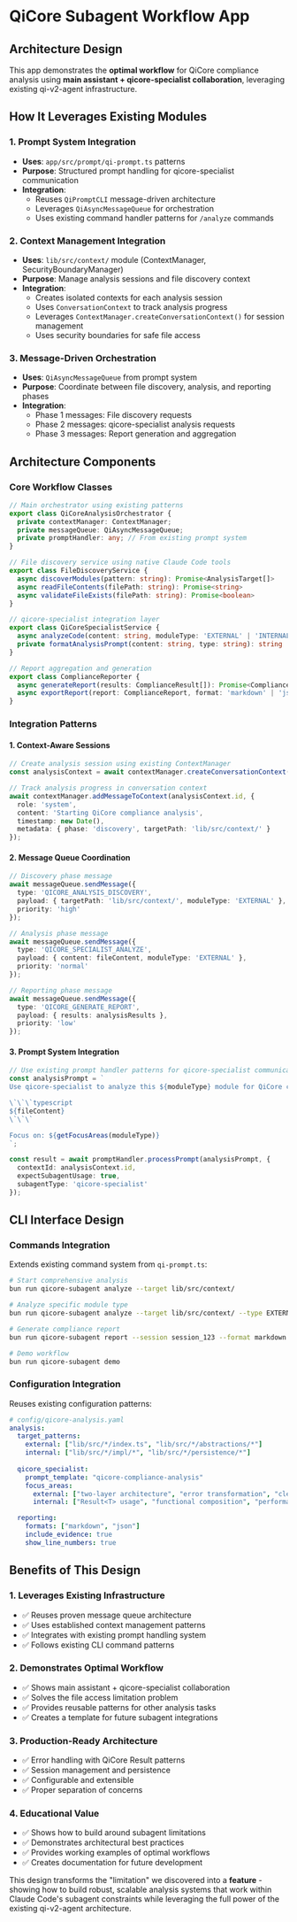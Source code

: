 # QiCore Subagent Workflow App

## Architecture Design

This app demonstrates the **optimal workflow** for QiCore compliance analysis using **main assistant + qicore-specialist collaboration**, leveraging existing qi-v2-agent infrastructure.

## How It Leverages Existing Modules

### **1. Prompt System Integration** 
- **Uses**: `app/src/prompt/qi-prompt.ts` patterns
- **Purpose**: Structured prompt handling for qicore-specialist communication
- **Integration**: 
  - Reuses `QiPromptCLI` message-driven architecture
  - Leverages `QiAsyncMessageQueue` for orchestration
  - Uses existing command handler patterns for `/analyze` commands

### **2. Context Management Integration**
- **Uses**: `lib/src/context/` module (ContextManager, SecurityBoundaryManager)  
- **Purpose**: Manage analysis sessions and file discovery context
- **Integration**:
  - Creates isolated contexts for each analysis session
  - Uses `ConversationContext` to track analysis progress
  - Leverages `ContextManager.createConversationContext()` for session management
  - Uses security boundaries for safe file access

### **3. Message-Driven Orchestration**
- **Uses**: `QiAsyncMessageQueue` from prompt system
- **Purpose**: Coordinate between file discovery, analysis, and reporting phases
- **Integration**:
  - Phase 1 messages: File discovery requests
  - Phase 2 messages: qicore-specialist analysis requests  
  - Phase 3 messages: Report generation and aggregation

## Architecture Components

### **Core Workflow Classes**

```typescript
// Main orchestrator using existing patterns
export class QiCoreAnalysisOrchestrator {
  private contextManager: ContextManager;
  private messageQueue: QiAsyncMessageQueue;
  private promptHandler: any; // From existing prompt system
}

// File discovery service using native Claude Code tools
export class FileDiscoveryService {
  async discoverModules(pattern: string): Promise<AnalysisTarget[]>
  async readFileContents(filePath: string): Promise<string>
  async validateFileExists(filePath: string): Promise<boolean>
}

// qicore-specialist integration layer  
export class QiCoreSpecialistService {
  async analyzeCode(content: string, moduleType: 'EXTERNAL' | 'INTERNAL'): Promise<ComplianceResult>
  private formatAnalysisPrompt(content: string, type: string): string
}

// Report aggregation and generation
export class ComplianceReporter {
  async generateReport(results: ComplianceResult[]): Promise<ComplianceReport>
  async exportReport(report: ComplianceReport, format: 'markdown' | 'json'): Promise<string>
}
```

### **Integration Patterns**

#### **1. Context-Aware Sessions**
```typescript
// Create analysis session using existing ContextManager
const analysisContext = await contextManager.createConversationContext('sub-agent', parentId);

// Track analysis progress in conversation context
await contextManager.addMessageToContext(analysisContext.id, {
  role: 'system',
  content: 'Starting QiCore compliance analysis',
  timestamp: new Date(),
  metadata: { phase: 'discovery', targetPath: 'lib/src/context/' }
});
```

#### **2. Message Queue Coordination**
```typescript
// Discovery phase message
await messageQueue.sendMessage({
  type: 'QICORE_ANALYSIS_DISCOVERY',
  payload: { targetPath: 'lib/src/context/', moduleType: 'EXTERNAL' },
  priority: 'high'
});

// Analysis phase message  
await messageQueue.sendMessage({
  type: 'QICORE_SPECIALIST_ANALYZE',
  payload: { content: fileContent, moduleType: 'EXTERNAL' },
  priority: 'normal'
});

// Reporting phase message
await messageQueue.sendMessage({
  type: 'QICORE_GENERATE_REPORT', 
  payload: { results: analysisResults },
  priority: 'low'
});
```

#### **3. Prompt System Integration**
```typescript
// Use existing prompt handler patterns for qicore-specialist communication
const analysisPrompt = `
Use qicore-specialist to analyze this ${moduleType} module for QiCore compliance:

\`\`\`typescript
${fileContent}
\`\`\`

Focus on: ${getFocusAreas(moduleType)}
`;

const result = await promptHandler.processPrompt(analysisPrompt, {
  contextId: analysisContext.id,
  expectSubagentUsage: true,
  subagentType: 'qicore-specialist'
});
```

## CLI Interface Design

### **Commands Integration**
Extends existing command system from `qi-prompt.ts`:

```bash
# Start comprehensive analysis  
bun run qicore-subagent analyze --target lib/src/context/

# Analyze specific module type
bun run qicore-subagent analyze --target lib/src/context/ --type EXTERNAL

# Generate compliance report
bun run qicore-subagent report --session session_123 --format markdown

# Demo workflow
bun run qicore-subagent demo
```

### **Configuration Integration**
Reuses existing configuration patterns:

```yaml
# config/qicore-analysis.yaml
analysis:
  target_patterns:
    external: ["lib/src/*/index.ts", "lib/src/*/abstractions/*"]  
    internal: ["lib/src/*/impl/*", "lib/src/*/persistence/*"]
  
  qicore_specialist:
    prompt_template: "qicore-compliance-analysis"
    focus_areas:
      external: ["two-layer architecture", "error transformation", "clean APIs"]
      internal: ["Result<T> usage", "functional composition", "performance"]

  reporting:
    formats: ["markdown", "json"]
    include_evidence: true
    show_line_numbers: true
```

## Benefits of This Design

### **1. Leverages Existing Infrastructure**
- ✅ Reuses proven message queue architecture
- ✅ Uses established context management patterns  
- ✅ Integrates with existing prompt handling system
- ✅ Follows existing CLI command patterns

### **2. Demonstrates Optimal Workflow**
- ✅ Shows main assistant + qicore-specialist collaboration
- ✅ Solves the file access limitation problem
- ✅ Provides reusable patterns for other analysis tasks
- ✅ Creates a template for future subagent integrations

### **3. Production-Ready Architecture**
- ✅ Error handling with QiCore Result<T> patterns
- ✅ Session management and persistence  
- ✅ Configurable and extensible
- ✅ Proper separation of concerns

### **4. Educational Value**
- ✅ Shows how to build around subagent limitations
- ✅ Demonstrates architectural best practices
- ✅ Provides working examples of optimal workflows
- ✅ Creates documentation for future development

This design transforms the "limitation" we discovered into a **feature** - showing how to build robust, scalable analysis systems that work within Claude Code's subagent constraints while leveraging the full power of the existing qi-v2-agent architecture.